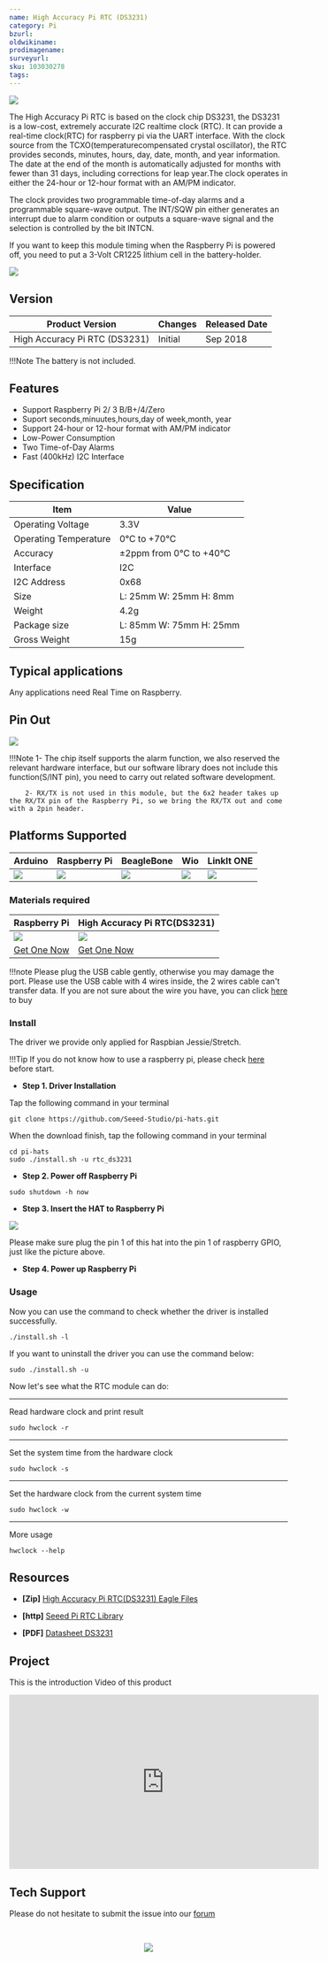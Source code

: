 ```yaml
---
name: High Accuracy Pi RTC (DS3231)
category: Pi
bzurl: 
oldwikiname: 
prodimagename:
surveyurl: 
sku: 103030278
tags:
---
```


![](https://github.com/SeeedDocument/High_Accuracy_Pi_RTC-DS3231/raw/master/img/main.jpg)


The High Accuracy Pi RTC is based on the clock chip DS3231, the DS3231 is a low-cost, extremely accurate I2C realtime clock (RTC). It can provide a real-time clock(RTC) for raspberry pi via the UART interface. With the clock source from the TCXO(temperaturecompensated crystal oscillator), the RTC provides seconds, minutes, hours, day, date, month, and year information. The date at the end of the month is automatically adjusted for months with fewer than 31 days, including corrections for leap year.The clock operates in either the 24-hour or 12-hour format with an AM/PM indicator.

The clock provides two programmable time-of-day alarms and a programmable square-wave output. The INT/SQW pin either generates an interrupt due to alarm condition or outputs a square-wave signal and the
selection is controlled by the bit INTCN.

If you want to keep this module timing when the Raspberry Pi is powered off, you need to put a 3-Volt CR1225 lithium cell in the battery-holder. 


<p style=":center"><a href="https://www.seeedstudio.com/High-Accuracy-Pi-RTC-%28DS3231%29-p-3214.html" target="_blank"><img src="https://github.com/SeeedDocument/wiki_english/raw/master/docs/images/300px-Get_One_Now_Banner-ragular.png" /></a></p>

## Version

| Product Version  | Changes                                                                                               | Released Date |
|------------------|-------------------------------------------------------------------------------------------------------|---------------|
| High Accuracy Pi RTC (DS3231) | Initial                                                                                               | Sep 2018      |


!!!Note
        The battery is not included.



## Features

- Support Raspberry Pi 2/ 3 B/B+/4/Zero
- Suport seconds,minuutes,hours,day of week,month, year
- Support 24-hour or 12-hour format with AM/PM indicator
- Low-Power Consumption
- Two Time-of-Day Alarms
- Fast (400kHz) I2C Interface


## Specification

|Item|Value|
|---|---|
|Operating Voltage|3.3V|
|Operating Temperature|0℃ to +70℃|
|Accuracy|±2ppm from 0°C to +40°C|
|Interface|I2C|
|I2C Address|0x68|
|Size|L: 25mm W: 25mm H: 8mm| 
|Weight|4.2g|
|Package size|L: 85mm W: 75mm H: 25mm|
|Gross Weight|15g|

## Typical applications

Any applications need Real Time on Raspberry.



## Pin Out

![](https://github.com/SeeedDocument/High_Accuracy_Pi_RTC-DS3231/raw/master/img/pin_out.jpg)


!!!Note
        1- The chip itself supports the alarm function, we also reserved the relevant hardware interface, but our software library does not include this function(S/INT pin), you need to carry out related software development.

        2- RX/TX is not used in this module, but the 6x2 header takes up the RX/TX pin of the Raspberry Pi, so we bring the RX/TX out and come with a 2pin header.


## Platforms Supported

| Arduino                                                                                             | Raspberry Pi                                                                                             | BeagleBone                                                                                      | Wio                                                                                               | LinkIt ONE                                                                                         |
|-----------------------------------------------------------------------------------------------------|----------------------------------------------------------------------------------------------------------|-------------------------------------------------------------------------------------------------|---------------------------------------------------------------------------------------------------|----------------------------------------------------------------------------------------------------|
| ![](https://raw.githubusercontent.com/SeeedDocument/wiki_english/master/docs/images/arduino_logo_n.jpg) | ![](https://raw.githubusercontent.com/SeeedDocument/wiki_english/master/docs/images/raspberry_pi_logo.jpg) | ![](https://raw.githubusercontent.com/SeeedDocument/wiki_english/master/docs/images/bbg_logo_n.jpg) | ![](https://raw.githubusercontent.com/SeeedDocument/wiki_english/master/docs/images/wio_logo_n.jpg) | ![](https://raw.githubusercontent.com/SeeedDocument/wiki_english/master/docs/images/linkit_logo_n.jpg) |




### Materials required

|Raspberry Pi|High Accuracy Pi RTC(DS3231)|
|---|---|
|![](https://github.com/SeeedDocument/wiki_english/raw/master/docs/images/rasp.jpg)|![](https://github.com/SeeedDocument/High_Accuracy_Pi_RTC-DS3231/raw/master/img/thumbnail.jpg)|
|<a href="https://www.seeedstudio.com/Raspberry-Pi-3-Model-B-p-2625.html" target="_blank">Get One Now</a>|<a href="hhttps://www.seeedstudio.com/High-Accuracy-Pi-RTC-%28DS3231%29-p-3214.html" target="_blank">Get One Now</a>|


!!!note
    Please plug the USB cable gently, otherwise you may damage the port. Please use the USB cable with 4 wires inside, the 2 wires cable can't transfer data. If you are not sure about the wire you have, you can click [here](https://www.seeedstudio.com/Micro-USB-Cable-48cm-p-1475.html) to buy



### Install

The driver we provide only applied for Raspbian Jessie/Stretch.


!!!Tip
        If you do not know how to use a raspberry pi, please check [here](https://www.raspberrypi.org/documentation/) before start.


- **Step 1. Driver Installation** 

Tap the following command in your terminal

```
git clone https://github.com/Seeed-Studio/pi-hats.git
```

When the download finish, tap the following command in your terminal

```
cd pi-hats
sudo ./install.sh -u rtc_ds3231
```

- **Step 2. Power off Raspberry Pi**

```
sudo shutdown -h now
```

- **Step 3. Insert the HAT to Raspberry Pi**

![](https://github.com/SeeedDocument/High_Accuracy_Pi_RTC-DS3231/raw/master/img/connect.jpg)


Please make sure plug the pin 1 of this hat into the pin 1 of raspberry GPIO, just like the picture above.

- **Step 4. Power up Raspberry Pi**


### Usage

Now you can use the command to check whether the driver is installed successfully.

```
./install.sh -l
```

If you want to uninstall the driver you can use the command below:

```
sudo ./install.sh -u
```

Now let's see what the RTC module can do:

___
Read hardware clock and print result

```
sudo hwclock -r
```
___

Set the system time from the hardware clock

```
sudo hwclock -s
```
___

Set the hardware clock from the current system time

```
sudo hwclock -w
```
___

More usage
```
hwclock --help
```


## Resources

- **[Zip]** [High Accuracy Pi RTC(DS3231) Eagle Files](https://github.com/SeeedDocument/High_Accuracy_Pi_RTC-DS3231/raw/master/res/High_Accuracy_Pi_RTC-DS3231.zip)

- **[http]** [Seeed Pi RTC Library](https://github.com/Seeed-Studio/pi-hats)

- **[PDF]** [Datasheet DS3231](https://github.com/SeeedDocument/High_Accuracy_Pi_RTC-DS3231/raw/master/res/datasheet.pdf)


## Project

This is the introduction Video of this product

<iframe width="560" height="315" src="https://www.youtube.com/embed/SKJ9iXhx0mc?rel=0" frameborder="0" allow="autoplay; encrypted-media" allowfullscreen></iframe>


## Tech Support

Please do not hesitate to submit the issue into our [forum](https://forum.seeedstudio.com/)





<br /><p style="text-align:center"><a href="https://www.seeedstudio.com/act-4.html?utm_source=wiki&utm_medium=wikibanner&utm_campaign=newproducts" target="_blank"><img src="https://github.com/SeeedDocument/Wiki_Banner/raw/master/new_product.jpg" /></a></p>